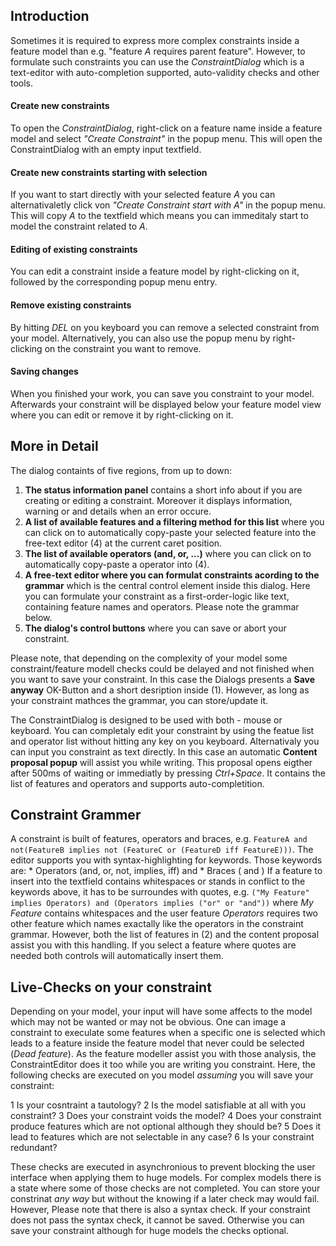 ## Introduction

Sometimes it is required to express more complex constraints inside a feature model than e.g. "feature *A* requires parent feature". However, to formulate such constraints you can use the *ConstraintDialog* which is a text-editor with auto-completion supported, auto-validity checks and other tools. 

#### Create new constraints
To open the *ConstraintDialog*, right-click on a feature name inside a feature model and select *"Create Constraint"* in the popup menu. This will open the ConstraintDialog with an empty input textfield. 

#### Create new constraints starting with selection
If you want to start directly with your selected feature *A* you can alternativaletly click von *"Create Constraint start with *A*"* in the popup menu. This will copy *A* to the textfield which means you can immeditaly start to model the constraint related to *A*. 

#### Editing of existing constraints
You can edit a constraint inside a feature model by right-clicking on it, followed by the corresponding popup menu entry.

#### Remove existing constraints
By hitting *DEL* on you keyboard you can remove a selected constraint from your model. Alternatively, you can also use the popup menu by right-clicking on the constraint you want to remove.

#### Saving changes
When you finished your work, you can save you constraint to your model. Afterwards your constraint will be displayed below your feature model view where you can edit or remove it by right-clicking on it.

## More in Detail

The dialog containts of five regions, from up to down: 


1. **The status information panel** contains a short info about if you are creating or editing a constraint. Moreover it displays information, warning or and details when an error occure.
2. **A list of available features and a filtering method for this list** where you can click on to automatically copy-paste your selected feature into the free-text editor (4) at the current caret position. 
3. **The list of available operators (and, or, ...)** where you can click on to automatically copy-paste a operator into (4).
4. **A free-text editor where you can formulat constraints acording to the grammar** which is the central control element inside this dialog. Here you can formulate your constraint as a first-order-logic like text, containing feature names and operators. Please note the grammar below.
5. **The dialog's control buttons** where you can save or abort your constraint. 

Please note, that depending on the complexity of your model some constraint/feature modell checks could be delayed and not finished when you want to save your constraint. In this case the Dialogs presents a **Save anyway** OK-Button and a short desription inside (1). However, as long as your constraint mathces the grammar, you can store/update it.

The ConstraintDialog is designed to be used with both - mouse or keyboard. You can completaly edit your constraint by using the featue list and operator list without hitting any key on you keyboard. Alternativaly you can input you constraint as text directly. In this case an automatic **Content proposal popup** will assist you while writing. This proposal opens eigther after 500ms of waiting or immediatly by pressing *Ctrl+Space*. It contains the list of features and operators and supports auto-completition.

## Constraint Grammer	
A constraint is built of features, operators and braces, e.g. ```FeatureA and not(FeatureB implies not (FeatureC or (FeatureD iff FeatureE)))```. The editor supports you with syntax-highlighting for keywords. Those keywords are:
	* Operators (and, or, not, implies, iff) and
	* Braces ( and )
If a feature to insert into the textfield contains whitespaces or stands in conflict to the keywords above, it has to be surroundes with quotes, e.g. ```("My Feature" implies Operators) and (Operators implies ("or" or "and"))``` where *My Feature* contains whitespaces and the user feature *Operators* requires two other feature which names exactally like the operators in the constraint grammar. However, both the list of features in (2) and the content proposal assist you with this handling. If you select a feature where quotes are needed both controls will automatically insert them.

## Live-Checks on your constraint	
Depending on your model, your input will have some affects to the model which may not be wanted or may not be obvious. One can image a constraint to execulate some features when a specific one is selected which leads to a feature inside the feature model that never could be selected (*Dead feature*). As the feature modeller assist you with those analysis, the ConstraintEditor does it too while you are writing you constraint. Here, the following checks are executed on you model *assuming* you will save your constraint:

1 Is your cosntraint a tautology?
2 Is the model satisfiable at all with you constraint?
3 Does your constraint voids the model?
4 Does your constraint produce features which are not optional although they should be?
5 Does it lead to features which are not selectable in any case?
6 Is your constraint redundant?

These checks are executed in asynchronious to prevent blocking the user interface when applying them to huge models. For complex models there is a state where some of those checks are not completed. You can store your constrinat *any way* but without the knowing if a later check may would fail. However, 
Please note that there is also a syntax check. If your constraint does not pass the syntax check, it cannot be saved. Otherwise you can save your constraint although for huge models the checks optional.
